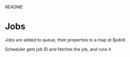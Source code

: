 README

# Jobs

Jobs are added to queue, their properties to a map at $jobId

Scheduler gets job ID and fetches the job, and runs it
